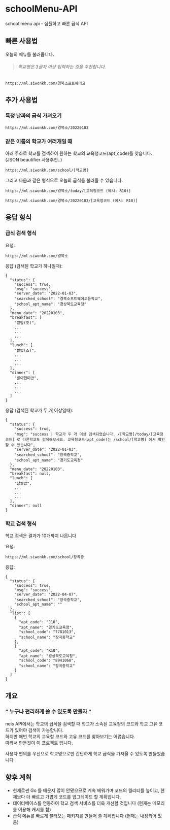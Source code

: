 # schoolMenu-API
school menu api - 심플하고 빠른 급식 API  

## 빠른 사용법
오늘의 메뉴를 불러옵니다.
> ###### 학교명은 3글자 이상 입력하는 것을 추천합니다. 
```
https://ml.siwonkh.com/경북소프트웨어고
```

## 추가 사용법

### 특정 날짜의 급식 가져오기
```
https://ml.siwonkh.com/경북소/20220103
```
### 같은 이름의 학교가 여러개일 때
아래 주소로 학교를 검색하여 원하는 학교의 교육청코드(apt_code)를 찾습니다. (JSON beautifier 사용추천..)
```
https://ml.siwonkh.com/school/[학교명]
```
그리고 다음과 같은 형식으로 오늘의 급식을 불러올 수 있습니다.
```
https://ml.siwonkh.com/경북소/today/[교육청코드 (예시: R10)]
```
```
https://ml.siwonkh.com/경북소/20220103/[교육청코드 (예시: R10)]
```
응답 형식
---

### 급식 검색 형식
요청:
```
https://ml.siwonkh.com/경북소
```
응답 (검색된 학교가 하나일때):
```
{
  "status": {
    "success": true,
    "msg": "success",
    "server_date": "2022-01-03",
    "searched_school": "경북소프트웨어고등학교",
    "school_apt_name": "경상북도교육청"
  },
  "menu_date": "20220103",
  "breakfast": [
    "쌀밥(조)",
    ...
    ...
    ...
  ],
  "lunch": [
    "쌀밥(조)",
    ...
    ...
    ...
  ],
  "dinner": [
    "발아현미밥",
    ...
    ...
    ...
  ]
}
```
응답 (검색된 학교가 두 개 이상일때):
```
{
  "status": {
    "success": true,
    "msg": "success | 학교가 두 개 이상 검색되었습니다. /[학교명]/today/[교육청코드] 로 다른학교도 검색해보세요. 교육청코드(apt_code)는 /school/[학교명] 에서 확인할 수 있습니다",
    "server_date": "2022-01-03",
    "searched_school": "장곡중학교",
    "school_apt_name": "경기도교육청"
  },
  "menu_date": "20220103",
  "breakfast": null,
  "lunch": [
    "찹쌀밥",
    ...
    ...
    ...
  ],
  "dinner": null
}
```
### 학교 검색 형식
학교 검색은 결과가 10개까지 나옵니다

요청:
```
https://ml.siwonkh.com/school/장곡중
```
응답:
```
{
  "status": {
    "success": true,
    "msg": "success",
    "server_date": "2022-04-07",
    "searched_school": "장곡중학교",
    "school_apt_name": ""
  },
  "list": [
    {
      "apt_code": "J10",
      "apt_name": "경기도교육청",
      "school_code": "7781013",
      "school_name": "장곡중학교"
    },
    {
      "apt_code": "R10",
      "apt_name": "경상북도교육청",
      "school_code": "8941068",
      "school_name": "장곡중학교"
    }
  ]
}
```

## 개요
### " 누구나 편리하게 쓸 수 있도록 만들자 "
neis API에서는 학교의 급식을 검색할 때 학교가 소속된 교육청의 코드와 학교 고유 코드가 있어야 검색이 가능합니다.  
하지만 매번 학교의 교육청 코드와 고유 코드를 찾아보기는 어렵습니다.  
따라서 만든것이 이 프로젝트 입니다.  
  
사용자 편의를 우선으로 학교명으로만 간단하게 학교 급식을 가져올 수 있도록 만들었습니다

## 향후 계획
- 현재로썬 Go 를 배운지 많이 안됐으므로 계속 배워가며 코드의 퀄리티를 높이고, 현재보다 더 빠르고 가볍게 코드를 업그레이드 할 계획입니다.  
- 데이터베이스를 연동하여 학교 검색 서비스를 더욱 개선할 것입니다 (현재는 메모리를 이용해 캐시를 함)
- 급식 메뉴를 빠르게 불러오는 패키지를 만들어 쓸 계획입니다 (현재는 내장되어 있음)

